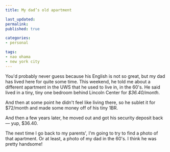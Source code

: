 ```yaml
---
title: My dad’s old apartment

last_updated: 
permalink: 
published: true

categories:
- personal

tags:
- nao ohama
- new york city
---
```


You'd probably never guess because his English is not so great, but my dad has lived here for quite some time. This weekend, he told me about a different apartment in the UWS that he used to live in, in the 60's. He said lived in a tiny, tiny one bedroom behind Lincoln Center for *$36.40/month*. 

And then at some point he didn't feel like living there, so he sublet it for $72/month and made some money off of his tiny 1BR. 

And then a few years later, he moved out and got his security deposit back — yup, $36.40.

The next time I go back to my parents', I'm going to try to find a photo of that apartment. Or at least, a photo of my dad in the 60's. I think he was pretty handsome!
